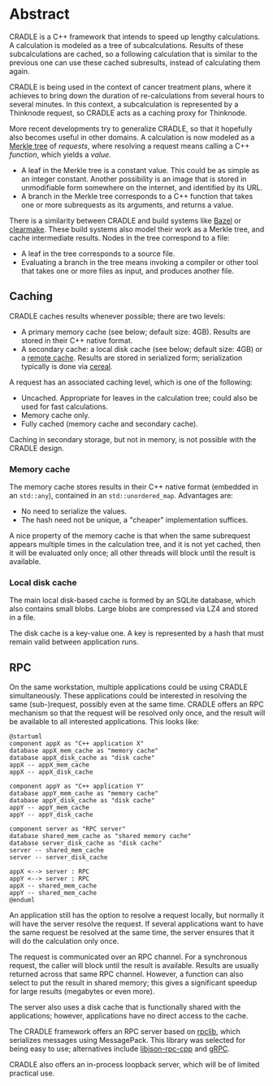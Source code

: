 # Abstract
CRADLE is a C++ framework that intends to speed up lengthy calculations.
A calculation is modeled as a tree of subcalculations. Results of these subcalculations
are cached, so a following calculation that is similar to the previous one can use
these cached subresults, instead of calculating them again.

CRADLE is being used in the context of cancer treatment plans, where it achieves to bring
down the duration of re-calculations from several hours to several minutes.
In this context, a subcalculation is represented by a Thinknode request, so CRADLE
acts as a caching proxy for Thinknode.

More recent developments try to generalize CRADLE, so that it hopefully also becomes useful in other domains.
A calculation is now modeled as a [Merkle tree](https://en.wikipedia.org/wiki/Merkle_tree)
of _requests_, where resolving a request means calling a C++ _function_, which yields a _value_.

- A leaf in the Merkle tree is a constant value. This could be as simple as an integer constant.
  Another possibility is an image that is stored in unmodifiable form somewhere on the internet,
  and identified by its URL.
- A branch in the Merkle tree corresponds to a C++ function that takes one or more subrequests
  as its arguments, and returns a value.

There is a similarity between CRADLE and build systems like [Bazel](https://bazel.build/)
or [clearmake](https://help.hcltechsw.com/versionvault/2.0.1/oxy_ex-1/com.ibm.rational.clearcase.tutorial.doc/topics/a_clearmake.html).
These build systems also model their work as a Merkle tree, and cache intermediate results.
Nodes in the tree correspond to a file:

- A leaf in the tree corresponds to a source file.
- Evaluating a branch in the tree means invoking a compiler or other tool that takes one
  or more files as input, and produces another file.

## Caching
CRADLE caches results whenever possible; there are two levels:

* A primary memory cache (see below; default size: 4GB).
  Results are stored in their C++ native format.
* A secondary cache: a local disk cache (see below; default size: 4GB) or a [remote cache](remote_cache.md).
  Results are stored in serialized form; serialization typically is done via [cereal](https://uscilab.github.io/cereal/).

A request has an associated caching level, which is one of the following:

- Uncached. Appropriate for leaves in the calculation tree; could also be used for fast calculations.
- Memory cache only.
- Fully cached (memory cache and secondary cache).

Caching in secondary storage, but not in memory, is not possible with the CRADLE design.

### Memory cache
The memory cache stores results in their C++ native format (embedded in an `std::any`),
contained in an `std::unordered_map`. Advantages are:

- No need to serialize the values.
- The hash need not be unique, a "cheaper" implementation suffices.

A nice property of the memory cache is that when the same subrequest appears
multiple times in the calculation tree, and it is not yet cached, then it will be evaluated
only once; all other threads will block until the result is available.

### Local disk cache
The main local disk-based cache is formed by an SQLite database, which also contains small blobs.
Large blobs are compressed via LZ4 and stored in a file.

The disk cache is a key-value one. A key is represented by a hash
that must remain valid between application runs.

## RPC
On the same workstation, multiple applications could be using CRADLE simultaneously.
These applications could be interested in resolving the same (sub-)request, possibly even at the same time.
CRADLE offers an RPC mechanism so that the request will be resolved only once, and the result will be
available to all interested applications. This looks like:

```plantuml
@startuml
component appX as "C++ application X"
database appX_mem_cache as "memory cache"
database appX_disk_cache as "disk cache"
appX -- appX_mem_cache
appX -- appX_disk_cache

component appY as "C++ application Y"
database appY_mem_cache as "memory cache"
database appY_disk_cache as "disk cache"
appY -- appY_mem_cache
appY -- appY_disk_cache

component server as "RPC server"
database shared_mem_cache as "shared memory cache"
database server_disk_cache as "disk cache"
server -- shared_mem_cache
server -- server_disk_cache

appX <--> server : RPC
appY <--> server : RPC
appX -- shared_mem_cache
appY -- shared_mem_cache
@enduml
```

An application still has the option to resolve a request locally, but 
normally it will have the server resolve the request.
If several applications want to have the same request be resolved at the same time,
the server ensures that it will do the calculation only once.

The request is communicated over an RPC channel. For a synchronous request, the caller will
block until the result is available. Results are usually returned across
that same RPC channel. However, a function can also select to put the result in shared memory;
this gives a significant speedup for large results (megabytes or even more).

The server also uses a disk cache that is functionally shared with the applications; however,
applications have no direct access to the cache.

The CRADLE framework offers an RPC server based on [rpclib](https://github.com/rpclib/rpclib),
which serializes messages using MessagePack. This library was selected for being easy to use;
alternatives include [libjson-rpc-cpp](https://github.com/cinemast/libjson-rpc-cpp)
and [gRPC](https://grpc.io/).

CRADLE also offers an in-process loopback server, which will be of limited practical use.
